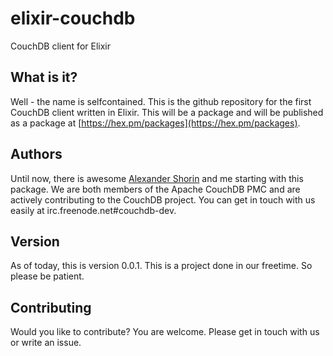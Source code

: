 elixir-couchdb
==============

CouchDB client for Elixir

What is it?
-----------

Well - the name is selfcontained. This is the github repository for the first CouchDB client written in Elixir. This will be a package and will be published as a package at [https://hex.pm/packages](https://hex.pm/packages).

Authors
-------

Until now, there is awesome [Alexander Shorin](https://github.com/kxepal) and me starting with this package. We are both members of the Apache CouchDB PMC and are actively contributing to the CouchDB project. You can get in touch with us easily at irc.freenode.net#couchdb-dev. 

Version
-------

As of today, this is version 0.0.1. This is a project done in our freetime. So please be patient.

Contributing
------------

Would you like to contribute? You are welcome. Please get in touch with us or write an issue.

